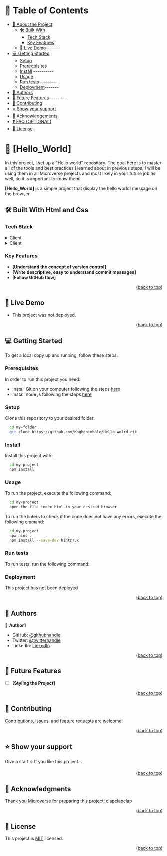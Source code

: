 <a name="readme-top"></a>

<div align="center">

</div>


# 📗 Table of Contents

- [📖 About the Project](#about-project)
  - [🛠 Built With](#built-with)
    - [Tech Stack](#tech-stack)
    - [Key Features](#key-features)
  - [🚀 Live Demo](#live-demo)-------
- [💻 Getting Started](#getting-started)
  - [Setup](#setup)
  - [Prerequisites](#prerequisites)
  - [Install](#install) ----------
  - [Usage](#usage) 
  - [Run tests](#run-tests)---------
  - [Deployment](#triangular_flag_on_post-deployment)-------
- [👥 Authors](#authors)
- [🔭 Future Features](#future-features)--------
- [🤝 Contributing](#contributing)
- [⭐️ Show your support](#support)
- [🙏 Acknowledgements](#acknowledgements)
- [❓ FAQ (OPTIONAL)](#faq)
- [📝 License](#license)

<!-- PROJECT DESCRIPTION -->

# 📖 [Hello_World] <a name="about-project"></a>

In this project, I set up a "Hello world" repository. The goal here is to master all of the tools and best practices I learned about in previous steps. I will be using them in all Microverse projects and most likely in your future job as well, so it is important to know them!

**[Hello_World]** is a simple project that display the hello world! message on the browser

## 🛠 Built With <a name="built-with"> Html and Css</a>

### Tech Stack <a name="tech-stack"></a>


<details>
  <summary>Client</summary>
  <ul>
    <li><a href="https://developer.mozilla.org/fr/docs/Web/HTML">Html</a></li>
  </ul>
</details>

<details>
  <summary>Client</summary>
  <ul>
    <li><a href="https://developer.mozilla.org/fr/docs/Learn/CSS">Css</a></li>
  </ul>
</details>


<!-- Features -->

### Key Features <a name="key-features"></a>

>

- **[Understand the concept of version control]**
- **[Write descriptive, easy to understand commit messages]**
- **[Follow GitHub flow]**

<p align="right">(<a href="#readme-top">back to top</a>)</p>

<!-- LIVE DEMO -->

## 🚀 Live Demo <a name="live-demo"></a>


- This project was not deployed.

<p align="right">(<a href="#readme-top">back to top</a>)</p>

<!-- GETTING STARTED -->

## 💻 Getting Started <a name="getting-started"></a>


To get a local copy up and running, follow these steps.

### Prerequisites

In order to run this project you need:

- Install Git on your computer following the steps [here](https://git-scm.com/book/en/v2/Getting-Started-Installing-Git)
- Install node js following the steps [here](https://www.pluralsight.com/guides/getting-started-with-nodejs)

### Setup

Clone this repository to your desired folder:

```sh
  cd my-folder
  git clone https://github.com/Kaghenimbale/Hello-wolrd.git
```


### Install

Install this project with:

```sh
  cd my-project
  npm install
```

### Usage

To run the project, execute the following command:

```sh
  cd my-project
  open the file index.html in your desired browser
```
To run the linters to check if the code does not have any errors, execute the following cmmand:

```sh
  cd my-project
  npx hint .
  npm install --save-dev hint@7.x
```

### Run tests

To run tests, run the following command:

<!--
Example command:

```sh
  bin/rails test test/models/article_test.rb
```
--->

### Deployment

This project has not been deployed

<p align="right">(<a href="#readme-top">back to top</a>)</p>

<!-- AUTHORS -->

## 👥 Authors <a name="authors"></a>

>

👤 **Author1**

- GitHub: [@githubhandle](https://github.com/Kaghenimbale)
- Twitter: [@twitterhandle](https://twitter.com/MbaleKagheni)
- LinkedIn: [LinkedIn](https://www.linkedin.com/in/kagheni-mbale-401b90240/)


<p align="right">(<a href="#readme-top">back to top</a>)</p>

<!-- FUTURE FEATURES -->

## 🔭 Future Features <a name="future-features"></a>

>

- [ ] **[Styling the Project]**

<p align="right">(<a href="#readme-top">back to top</a>)</p>

<!-- CONTRIBUTING -->

## 🤝 Contributing <a name="contributing"></a>

Contributions, issues, and feature requests are welcome!


<p align="right">(<a href="#readme-top">back to top</a>)</p>

<!-- SUPPORT -->

## ⭐️ Show your support <a name="support"></a>

> 

Give a start ⭐️ If you like this project...

<p align="right">(<a href="#readme-top">back to top</a>)</p>

<!-- ACKNOWLEDGEMENTS -->

## 🙏 Acknowledgments <a name="acknowledgements"></a>

> 

Thank you Microverse for preparing this project! clapclapclap

<p align="right">(<a href="#readme-top">back to top</a>)</p>

<!-- LICENSE -->

## 📝 License <a name="license"></a>

This project is [MIT](https://choosealicense.com/licenses/mit/) licensed.


<p align="right">(<a href="#readme-top">back to top</a>)</p>
